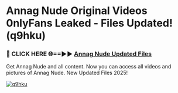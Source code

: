 # Annag Nude Original Videos 0nlyFans Leaked - Files Updated! (q9hku)

<h3>🔴 CLICK HERE 🌐==►► <a href="https://tinyurl.com/52m3yx9h" rel="nofollow">Annag Nude Updated Files</a></h3>

Get Annag Nude and all content. Now you can access all videos and pictures of Annag Nude. New Updated Files 2025!

[![q9hku](https://i.imgur.com/TnHtlc8.gif)](https://tinyurl.com/52m3yx9h)
